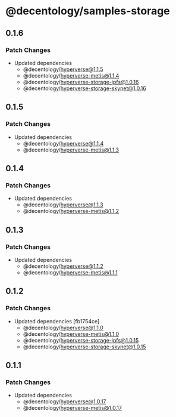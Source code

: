 # @decentology/samples-storage

## 0.1.6

### Patch Changes

-   Updated dependencies
    -   @decentology/hyperverse@1.1.5
    -   @decentology/hyperverse-metis@1.1.4
    -   @decentology/hyperverse-storage-ipfs@1.0.16
    -   @decentology/hyperverse-storage-skynet@1.0.16

## 0.1.5

### Patch Changes

-   Updated dependencies
    -   @decentology/hyperverse@1.1.4
    -   @decentology/hyperverse-metis@1.1.3

## 0.1.4

### Patch Changes

-   Updated dependencies
    -   @decentology/hyperverse@1.1.3
    -   @decentology/hyperverse-metis@1.1.2

## 0.1.3

### Patch Changes

-   Updated dependencies
    -   @decentology/hyperverse@1.1.2
    -   @decentology/hyperverse-metis@1.1.1

## 0.1.2

### Patch Changes

-   Updated dependencies [fb1754ce]
    -   @decentology/hyperverse@1.1.0
    -   @decentology/hyperverse-metis@1.1.0
    -   @decentology/hyperverse-storage-ipfs@1.0.15
    -   @decentology/hyperverse-storage-skynet@1.0.15

## 0.1.1

### Patch Changes

-   Updated dependencies
    -   @decentology/hyperverse@1.0.17
    -   @decentology/hyperverse-metis@1.0.17
